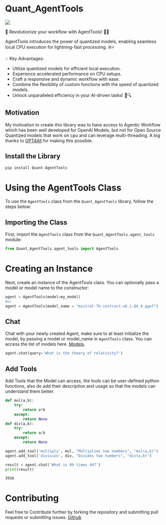 # Quant_AgentTools

[<img align="center" src="https://colab.research.google.com/assets/colab-badge.svg" />](https://colab.research.google.com/github/abhiram1809/Quant_AgentTools/blob/main/Notebooks/Quant_AgentTools%20Exemplar%20Usage.ipynb)

🚀 Revolutionize your workflow with AgentTools! 🤖💼

AgentTools introduces the power of quantized models, enabling seamless local CPU execution for lightning-fast processing. 🌐⚡

💡 Key Advantages:

- Utilize quantized models for efficient local execution.
- Experience accelerated performance on CPU setups.
- Craft a responsive and dynamic workflow with ease.
- Combine the flexibility of custom functions with the speed of quantized models.
- Unlock unparalleled efficiency in your AI-driven tasks! 🚀🔍


## Motivation
My motivation to create this library was to have access to Agentic Workflow which has been well developed for OpenAI Models, but not for Open Source Quantized models that work on cpu and can leverage multi-threading. A big thanks to [GPT4All](https://github.com/nomic-ai/gpt4all) for making this possible.  

## Install the Library

```bash
pip install Quant-AgentTools 
```

# Using the AgentTools Class

To use the `AgentTools` class from the `Quant_AgentTools` library, follow the steps below:

## Importing the Class

First, import the `AgentTools` class from the `Quant_AgentTools.agent_tools` module:

```python
from Quant_AgentTools.agent_tools import AgentTools
```
# Creating an Instance

Next, create an instance of the AgentTools class. You can optionally pass a model or model name to the constructor:

```python
agent = AgentTools(model=my_model)
#or
agent = AgentTools(model_name = "mistral-7b-instruct-v0.1.Q4_0.gguf")
```

## Chat

Chat with your newly created Agent, make sure to at least initialize the model, by passing a model or model_name in `AgentTools` class. You can access the list of models here. [Models](https://raw.githubusercontent.com/nomic-ai/gpt4all/main/gpt4all-chat/metadata/models2.json).

```python
agent.chat(query='What is the theory of relativity?')
```

## Add Tools

Add Tools that the Model can access, the tools can be user-defined python functions, also do add their description and usage so that the models can understand them better. 

```python
def mul(a,b):
    try:
        return a*b
    except:
        return None
def div(a,b):
    try:
        return a/b
    except:
        return None

agent.add_tool('multiply', mul, "Multiplies two numbers", "mul(a,b)")
agent.add_tool('division', div, "Divides two numbers", "div(a,b)")

result = agent.chat('What is 89 times 44?')
print(result)
```
```bash
3916
```

# Contributing
Feel free to Contribute further by forking the repository and submitting pull requests or submitting issues. [Github](https://github.com/abhiram1809/Quant_AgentTools)